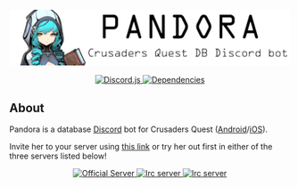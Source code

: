 <div align="center">
  <p>
    <img src="https://raw.githubusercontent.com/cq-pandora/projects/master/services/bot/assets/pandora_banner.png" title="Pandora" />
  </p>

  <a href="https://www.npmjs.com/package/discord.js">
    <img src="https://img.shields.io/badge/discord.js-v11.4.2-blue.svg" title="Discord.js" />
  </a>
  <a href="https://david-dm.org/cq-pandora/projects">
    <img src="https://david-dm.org/cq-pandora/projects.svg" title="Dependencies" />
  </a>
</div>

## About
Pandora is a database [Discord](https://discordapp.com/) bot for Crusaders Quest ([Android](https://play.google.com/store/apps/details?id=com.nhnent.SKQUEST)/[iOS](https://itunes.apple.com/app/crusaders-quest/id901858272?mt=8)).

Invite her to your server using [this link](https://discordapp.com/oauth2/authorize?client_id=482249831709016064&scope=bot&permissions=44032) or try her out first in either of the three servers listed below!

<div align="center">
  <a href="https://discord.gg/6TRnyhj">
    <img src="https://discordapp.com/api/guilds/206599473282023424/embed.png?style=banner2" title="Official Server"/>
  </a>
  <a href="https://discord.gg/pK9qsJY">
    <img src="https://discordapp.com/api/guilds/490860087095853069/embed.png?style=banner2" title="Irc server"/>
  </a>  
  <a href="https://discord.gg/WjEFnzC">
    <img src="https://discordapp.com/api/guilds/258167954913361930/embed.png?style=banner2" title="Irc server"/>
  </a>
</div>
